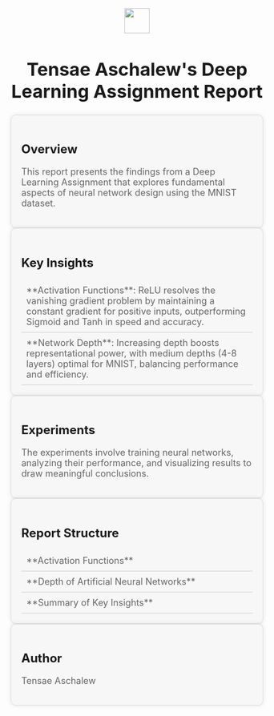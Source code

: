 
<div align="center">
  <img src="https://github.com/tensaeaschalew/deep-learning-assignment/blob/main/assets/animation.gif" width="50px">
  <h1 style="font-size: 36px; font-weight: bold;">Tensae Aschalew's Deep Learning Assignment Report</h1>
</div>

<div style="background-color: #f7f7f7; padding: 20px; border: 1px solid #ddd; border-radius: 10px; box-shadow: 0 0 10px rgba(0, 0, 0, 0.1);">
  <h2 style="font-size: 24px; font-weight: bold;">Overview</h2>
  <p style="font-size: 18px; color: #666;">This report presents the findings from a Deep Learning Assignment that explores fundamental aspects of neural network design using the MNIST dataset.</p>
</div>

<div style="background-color: #f7f7f7; padding: 20px; border: 1px solid #ddd; border-radius: 10px; box-shadow: 0 0 10px rgba(0, 0, 0, 0.1);">
  <h2 style="font-size: 24px; font-weight: bold;">Key Insights</h2>
  <ul style="font-size: 18px; color: #666; list-style: none; padding: 0; margin: 0;">
    <li style="padding: 10px; border-bottom: 1px solid #ccc;">**Activation Functions**: ReLU resolves the vanishing gradient problem by maintaining a constant gradient for positive inputs, outperforming Sigmoid and Tanh in speed and accuracy.</li>
    <li style="padding: 10px; border-bottom: 1px solid #ccc;">**Network Depth**: Increasing depth boosts representational power, with medium depths (4-8 layers) optimal for MNIST, balancing performance and efficiency.</li>
  </ul>
</div>

<div style="background-color: #f7f7f7; padding: 20px; border: 1px solid #ddd; border-radius: 10px; box-shadow: 0 0 10px rgba(0, 0, 0, 0.1);">
  <h2 style="font-size: 24px; font-weight: bold;">Experiments</h2>
  <p style="font-size: 18px; color: #666;">The experiments involve training neural networks, analyzing their performance, and visualizing results to draw meaningful conclusions.</p>
</div>

<div style="background-color: #f7f7f7; padding: 20px; border: 1px solid #ddd; border-radius: 10px; box-shadow: 0 0 10px rgba(0, 0, 0, 0.1);">
  <h2 style="font-size: 24px; font-weight: bold;">Report Structure</h2>
  <ol style="font-size: 18px; color: #666; list-style: none; padding: 0; margin: 0;">
    <li style="padding: 10px; border-bottom: 1px solid #ccc;">**Activation Functions**</li>
    <li style="padding: 10px; border-bottom: 1px solid #ccc;">**Depth of Artificial Neural Networks**</li>
    <li style="padding: 10px; border-bottom: 1px solid #ccc;">**Summary of Key Insights**</li>
  </ol>
</div>

<div style="background-color: #f7f7f7; padding: 20px; border: 1px solid #ddd; border-radius: 10px; box-shadow: 0 0 10px rgba(0, 0, 0, 0.1);">
  <h2 style="font-size: 24px; font-weight: bold;">Author</h2>
  <p style="font-size: 18px; color: #666;">Tensae Aschalew</p>
</div>
